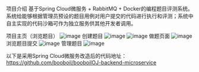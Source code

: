 项目介绍
基于Spring Cloud微服务 + RabbitMQ + Docker的编程题目评测系统。系统给能够根据管理员预设的题目用例对用户提交的代码进行执行和评测；系统中自主实现的代码沙箱可作为独立服务供其他开发者调用。

项目主页（浏览题目）
![image](https://github.com/booboil/booboilOJ-backend/assets/99343075/9fe66f4a-12d2-49ce-8190-cbdc7d521814)
创建题目
![image](https://github.com/booboil/booboilOJ-backend/assets/99343075/f09fc9f8-389c-4b80-8051-f2226959e126)
![image](https://github.com/booboil/booboilOJ-backend/assets/99343075/abce11ca-e0fa-4e3e-b44c-4abfdf6084ee)
做题页面
![image](https://github.com/booboil/booboilOJ-backend/assets/99343075/04c9c274-74f0-4bdd-acff-39860d13ae6b)
浏览题目提交
![image](https://github.com/booboil/booboilOJ-backend/assets/99343075/52be6087-d3fb-442e-b426-21ad5d737889)
管理题目
![image](https://github.com/booboil/booboilOJ-backend/assets/99343075/27db47d8-637e-453d-bf13-11b1dbeda206)

以下是采用Spring Cloud微服务改造后的代码地址：
https://github.com/booboil/booboilOJ-backend-microservice
